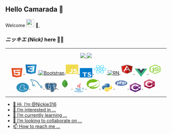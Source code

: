 
  ## Hello Camarada 👋
  <div>
   Welcome    <img height="25" width="25" src="https://github.com/Nickie316/backend/blob/master/Icons/russia.png" /> 🤝, <br>
</div>
 
  ### *ニッキエ (Nick)* here 🧙‍♂️
  <hr>

<div align="center">
  <a href="https://github.com/Nickie316">
  <img height="180em" src="https://github-readme-stats.vercel.app/api?username=Nickie316&show_icons=true&theme=dracula&include_all_commits=true&count_private=true"/>
  <img height="180em" src="https://github-readme-stats.vercel.app/api/top-langs/?username=Nickie316&layout=compact&langs_count=7&theme=dracula"/>
</div>

<div align="center"><br>

<!--   <img alt="VSC" height="30" width="40" src="https://github.com/devicons/devicon/blob/master/icons/vscode/vscode-original.svg"> -->

  <img align="center" alt="HTML" height="30" width="40" src="https://github.com/devicons/devicon/blob/master/icons/html5/html5-original.svg">

  <img alt="CSS" height="30" width="40" src="https://github.com/devicons/devicon/blob/master/icons/css3/css3-original.svg">

  <img align="center" alt="Bootstrap" height="30" width="30" src="https://github.com/Nickie316/backend/blob/master/Icons/Bootstrap.png">

  <img alt="Js" height="30" width="40" src="https://github.com/devicons/devicon/blob/master/icons/javascript/javascript-plain.svg">

  <img align="center" alt="Ts" height="30" width="40" src="https://github.com/devicons/devicon/blob/master/icons/typescript/typescript-plain.svg">

  <img alt="React" height="30" width="40" src="https://github.com/devicons/devicon/blob/master/icons/react/react-original.svg">

  <img align="center" alt="RN" height="30" width="30" src="https://github.com/Nickie316/backend/blob/master/Icons/RN.png">
  
  <img alt="Angular" height="30" width="40" src="https://github.com/devicons/devicon/blob/master/icons/angularjs/angularjs-original.svg">

  <img align="center" alt="VUE" height="30" width="40" src="https://github.com/devicons/devicon/blob/master/icons/vuejs/vuejs-original.svg">

  <img alt="Node" height="30" width="40" src="https://github.com/devicons/devicon/blob/master/icons/nodejs/nodejs-original.svg">

  <img align="center" alt="Yarn" height="30" width="40" src="https://github.com/devicons/devicon/blob/master/icons/yarn/yarn-original.svg">
  
  <img alt="MySQL" height="30" width="40" src="https://github.com/devicons/devicon/blob/master/icons/mysql/mysql-original.svg">

  <img align="center" alt="Postgress" height="30" width="40" src="https://github.com/devicons/devicon/blob/master/icons/postgresql/postgresql-original.svg">

  <img alt="Mongo" height="30" width="40" src="https://github.com/devicons/devicon/blob/master/icons/mongodb/mongodb-original.svg">

  <img align="center" alt="Java" height="30" width="40" src="https://github.com/devicons/devicon/blob/master/icons/java/java-original.svg">

  <img alt="SpringBoot" height="30" width="40" src="https://github.com/devicons/devicon/blob/master/icons/spring/spring-original.svg">

  <img align="center" alt="Python" height="30" width="40" src="https://github.com/devicons/devicon/blob/master/icons/python/python-original.svg">

  <img alt="PHP" height="35" width="40" src="https://github.com/devicons/devicon/blob/master/icons/php/php-plain.svg">

  <img align="center" alt="CS" height="30" width="40" src="https://github.com/devicons/devicon/blob/master/icons/csharp/csharp-original.svg">

  <img alt="C++" height="30" width="40" src="https://github.com/devicons/devicon/blob/master/icons/cplusplus/cplusplus-original.svg">

</div> <hr>

- 👋 Hi, I’m @Nickie316
- 👀 I’m interested in ...
- 🌱 I’m currently learning ...
- 💞️ I’m looking to collaborate on ...
- 📫 How to reach me ...

<!---
Nickie316/Nickie316 is a ✨ special ✨ repository because its `README.md` (this file) appears on your GitHub profile.
You can click the Preview link to take a look at your changes.
--->
